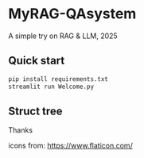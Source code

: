 # MyRAG-QAsystem
A simple try on RAG &amp; LLM, 2025

## Quick start

```bash
pip install requirements.txt
streamlit run Welcome.py
```

## Struct tree


Thanks

icons from: https://www.flaticon.com/

